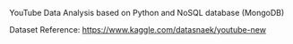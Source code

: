 YouTube Data Analysis based on Python and NoSQL database (MongoDB)

Dataset Reference: https://www.kaggle.com/datasnaek/youtube-new 
